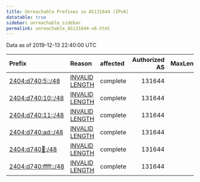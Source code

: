 ```yaml
---
title: Unreachable Prefixes in AS131644 (IPv6)
datatable: true
sidebar: unreachable_sidebar
permalink: unreachable_AS131644-v6.html
---
```


Data as of 2019-12-13 22:40:00 UTC


<div class="datatable-begin"></div>

| Prefix                                                           | Reason                                                                                                         | affected   |   Authorized AS |   MaxLength | Anchor                                       |   unreachable /48s |
|:-----------------------------------------------------------------|:---------------------------------------------------------------------------------------------------------------|:-----------|----------------:|------------:|:---------------------------------------------|-------------------:|
| [2404:d740:5::/48](https://stat.ripe.net/2404:d740:5::/48)       | [INVALID LENGTH](https://rpki-validator.ripe.net/announcement-preview?asn=AS131644&prefix=2404:d740:5::/48)    | complete   |          131644 |           0 | [APNIC](unreachable_APNIC_RPKI_Root-v6.html) |                  1 |
| [2404:d740:10::/48](https://stat.ripe.net/2404:d740:10::/48)     | [INVALID LENGTH](https://rpki-validator.ripe.net/announcement-preview?asn=AS131644&prefix=2404:d740:10::/48)   | complete   |          131644 |           0 | [APNIC](unreachable_APNIC_RPKI_Root-v6.html) |                  1 |
| [2404:d740:11::/48](https://stat.ripe.net/2404:d740:11::/48)     | [INVALID LENGTH](https://rpki-validator.ripe.net/announcement-preview?asn=AS131644&prefix=2404:d740:11::/48)   | complete   |          131644 |           0 | [APNIC](unreachable_APNIC_RPKI_Root-v6.html) |                  1 |
| [2404:d740:ad::/48](https://stat.ripe.net/2404:d740:ad::/48)     | [INVALID LENGTH](https://rpki-validator.ripe.net/announcement-preview?asn=AS131644&prefix=2404:d740:ad::/48)   | complete   |          131644 |           0 | [APNIC](unreachable_APNIC_RPKI_Root-v6.html) |                  1 |
| [2404:d740:100::/48](https://stat.ripe.net/2404:d740:100::/48)   | [INVALID LENGTH](https://rpki-validator.ripe.net/announcement-preview?asn=AS131644&prefix=2404:d740:100::/48)  | complete   |          131644 |           0 | [APNIC](unreachable_APNIC_RPKI_Root-v6.html) |                  1 |
| [2404:d740:ffff::/48](https://stat.ripe.net/2404:d740:ffff::/48) | [INVALID LENGTH](https://rpki-validator.ripe.net/announcement-preview?asn=AS131644&prefix=2404:d740:ffff::/48) | complete   |          131644 |           0 | [APNIC](unreachable_APNIC_RPKI_Root-v6.html) |                  1 |

<div class="datatable-end"></div>